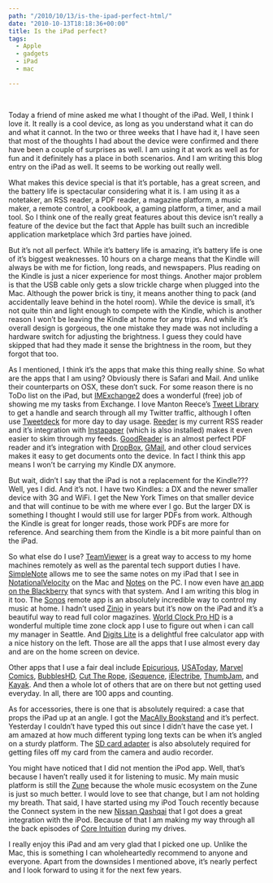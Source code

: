 ```yaml
---
path: "/2010/10/13/is-the-ipad-perfect-html/" 
date: "2010-10-13T18:18:36+00:00" 
title: Is the iPad perfect?
tags:
  - Apple
  - gadgets
  - iPad
  - mac

---
```


  <p>
     
  </p>
  
  <p>
    ﻿Today a friend of mine asked me what I thought of the iPad. Well, I think I love it. It really is a cool device, as long as you understand what it can do and what it cannot. In the two or three weeks that I have had it, I have seen that most of the thoughts I had about the device were confirmed and there have been a couple of surprises as well. I am using it at work as well as for fun and it definitely has a place in both scenarios. And I am writing this blog entry on the iPad as well. It seems to be working out really well.
  </p>
  
  <p>
    What makes this device special is that it&#8217;s portable, has a great screen, and the battery life is spectacular considering what it is. I am using it as a notetaker, an RSS reader, a PDF reader, a magazine platform, a music maker, a remote control, a cookbook, a gaming platform, a timer, and a mail tool. So I think one of the really great features about this device isn&#8217;t really a feature of the device but the fact that Apple has built such an incredible application marketplace which 3rd parties have joined.
  </p>
  
  <p>
    But it&#8217;s not all perfect. While it&#8217;s battery life is amazing, it&#8217;s battery life is one of it&#8217;s biggest weaknesses. 10 hours on a charge means that the Kindle will always be with me for fiction, long reads, and newspapers. Plus reading on the Kindle is just a nicer experience for most things. Another major problem is that the USB cable only gets a slow trickle charge when plugged into the Mac. Although the power brick is tiny, it means another thing to pack (and accidentally leave behind in the hotel room). While the device is small, it&#8217;s not quite thin and light enough to compete with the Kindle, which is another reason I won&#8217;t be leaving the Kindle at home for any trips. And while it&#8217;s overall design is gorgeous, the one mistake they made was not including a hardware switch for adjusting the brightness. I guess they could have skipped that had they made it sense the brightness in the room, but they forgot that too.
  </p>
  
  <p>
    As I mentioned, I think it&#8217;s the apps that make this thing really shine. So what are the apps that I am using? Obviously there is Safari and Mail. And unlike their counterparts on OSX, these don&#8217;t suck. For some reason there is no ToDo list on the iPad, but <a href="http://rerlsoft.com/home/iMExchange2.html">IMExchange2</a> does a wonderful (free) job of showing me my tasks from Exchange. I love Manton Reece&#8217;s <a href="http://www.riverfold.com/software/tweetlibrary/">Tweet Library</a> to get a handle and search through all my Twitter traffic, although I often use <a href="http://www.tweetdeck.com/">Tweetdeck</a> for more day to day usage. <a href="http://reederapp.com/ipad/">Reeder</a> is my current RSS reader and it&#8217;s integration with <a href="http://www.instapaper.com/">Instapaper</a> (which is also installed) makes it even easier to skim through my feeds. <a href="http://www.goodiware.com/goodreader.html">GoodReader</a> is an almost perfect PDF reader and it&#8217;s integration with <a href="http://www.dropbox.com/">DropBox</a>, <a href="https://mail.google.com">GMail</a>, and other cloud services makes it easy to get documents onto the device. In fact I think this app means I won&#8217;t be carrying my Kindle DX anymore.
  </p>
  
  <p>
    But wait, didn&#8217;t I say that the iPad is not a replacement for the Kindle??? Well, yes I did. And it&#8217;s not. I have two Kindles: a DX and the newer smaller device with 3G and WiFi. I get the New York Times on that smaller device and that will continue to be with me where ever I go. But the larger DX is something I thought I would still use for larger PDFs from work. Although the Kindle is great for longer reads, those work PDFs are more for reference. And searching them from the Kindle is a bit more painful than on the iPad.
  </p>
  
  <p>
    So what else do I use? <a href="http://itunes.apple.com/us/app/teamviewer/id379424610">TeamViewer</a> is a great way to access to my home machines remotely as well as the parental tech support duties I have. <a href="http://simplenoteapp.com/">SimpleNote</a> allows me to see the same notes on my iPad that I see in <a href="http://notational.net/">NotationalVelocity</a> on the Mac and <a href="http://ufridman.org/notes.html" class="broken_link">Notes</a> on the PC. I now even have <a href="http://code.google.com/p/simplenote-blackberry/">an app on the Blackberry</a> that syncs with that system. And I am writing this blog in it too. The <a href="http://sonos.com/">Sonos</a> remote app is an absolutely incredible way to control my music at home. I hadn&#8217;t used <a href="http://www.zinio.com/">Zinio</a> in years but it&#8217;s now on the iPad and it&#8217;s a beautiful way to read full color magazines. <a href="http://itunes.apple.com/us/app/world-clock-pro/id393335869?mt=8">World Clock Pro HD</a> is a wonderful multiple time zone clock app I use to figure out when i can call my manager in Seattle. And <a href="http://itunes.apple.com/us/app/digits-calculator-lite/id387614031?mt=8">Digits Lite</a> is a delightful free calculator app with a nice history on the left. Those are all the apps that I use almost every day and are on the home screen on device.
  </p>
  
  <p>
    Other apps that I use a fair deal include <a href="http://www.epicurious.com/services/mobile">Epicurious</a>, <a href="http://www.usatoday.com/ipad/">USAToday</a>, <a href="http://itunes.apple.com/us/app/marvel-comics/id350027738?mt=8">Marvel Comics</a>, <a href="http://itunes.apple.com/us/app/bubbles-hd-free/id388482554?mt=8">BubblesHD</a>, <a href="http://itunes.apple.com/us/app/cut-the-rope-hd/id394610743?mt=8">Cut The Rope</a>, <a href="http://www.beepstreet.com/">iSequence</a>, <a href="http://www.korg.com/ielectribe">iElectribe</a>, <a href="http://thumbjam.com/">ThumbJam</a>, and <a href="http://itunes.apple.com/us/app/kayak-explore-flight-search/id363205965?mt=8">Kayak</a>. And then a whole lot of others that are on there but not getting used everyday. In all, there are 100 apps and counting.
  </p>
  
  <p>
    As for accessories, there is one that is absolutely required: a case that props the iPad up at an angle. I got the <a href="http://www.macally.com/EN/Product/ArticleShow.asp?ArticleID=320" class="broken_link">MacAlly Bookstand</a> and it&#8217;s perfect. Yesterday I couldn&#8217;t have typed this out since I didn&#8217;t have the case yet. I am amazed at how much different typing long texts can be when it&#8217;s angled on a sturdy platform. The <a href="http://store.apple.com/us/product/MC531ZM/A">SD card adapter</a> is also absolutely required for getting files off my card from the camera and audio recorder.
  </p>
  
  <p>
    You might have noticed that I did not mention the iPod app. Well, that&#8217;s because I haven&#8217;t really used it for listening to music. My main music platform is still the <a href="http://zune.net/en-US/">Zune</a> because the whole music ecosystem on the Zune is just so much better. I would love to see that change, but I am not holding my breath. That said, I have started using my iPod Touch recently because the Connect system in the new <a href="http://www.nissan.co.uk/#vehicles/crossovers/qashqai-plus-2">Nissan Qashqai</a> that I got does a great integration with the iPod. Because of that I am making my way through all the back episodes of <a href="http://www.coreint.org/">Core Intuition</a> during my drives.
  </p>
  
  <p>
    I really enjoy this iPad and am very glad that I picked one up. Unlike the Mac, this is something I can wholeheartedly recommend to anyone and everyone. Apart from the downsides I mentioned above, it&#8217;s nearly perfect and I look forward to using it for the next few years.
  </p>
  
  <div>
  </div>
  
  <p>
     
  </p>
</div>